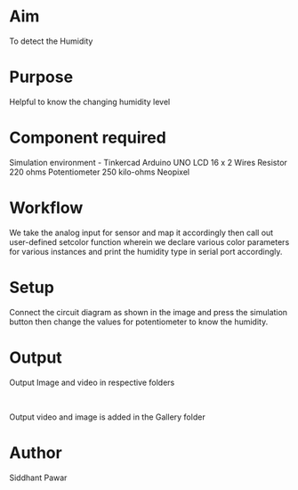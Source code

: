 # Aim
To detect the Humidity
<br>

# Purpose
Helpful to know the changing humidity level
<br>

# Component required
Simulation environment - Tinkercad
Arduino UNO
LCD 16 x 2 
Wires
Resistor 220 ohms 
Potentiometer 250 kilo-ohms
Neopixel
<br>


# Workflow
We take the analog input for sensor and map it accordingly then call out user-defined setcolor function wherein we declare various color parameters for various instances and print the humidity type in serial port accordingly.
<br>

# Setup 
Connect the circuit diagram as shown in the image and press the simulation button then change the values for potentiometer to know the humidity.

# Output
Output Image and video in respective folders

<br>

Output video and image is added in the Gallery folder
<br>

# Author
Siddhant Pawar